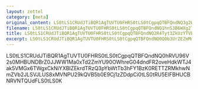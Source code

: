 ```yaml
---
layout: zettel
category: [meta]
original_content: LS0tLS1CRUdJTiBQR1AgTUVTU0FHRS0tLS0tCgpqQTBFQndNQ3g2WFFtMXMrT3pqNDBvVUIvSjJOVmRxTGtUa2ZSbFhETDdxTmZNTTBZUnA4NW9rV2MzbGd2bmNKCjM5TGJaazkraG1ScXUrTXhNZjkrTmtCc3JMWGtENS9LTFZUSTBoNHVUM0ZJWTVkWE5OaEpoUlBTWGc5S2kzMUIKV05HY1dHWnpvVHhhTzJEdGMwZHlvbnJlaDNpOEE5MEg1WEh5aGRmNFZ3K3paZko3N3dIMU9XL1d6akpQNXdqMAo1RjNTakpLTAo9MGZCeAotLS0tLUVORCBQR1AgTUVTU0FHRS0tLS0tCg==
filename: LS0tLS1CRUdJTiBQR1AgTUVTU0FHRS0tLS0tCgpqQTBFQndNQ1hnS3B6WXg2TWRMNDBra0JoUGlaWUQ2VmloNGc5UjkwWGRubUVEQzhZVzNEWE5RTkE3Q2tZVVVsCnEvY0JQaDNDZit6bEFWNjRXZ1IyQk55NzJuYUpYdGVtRk0rWmlvbjA0N0ZtdEdBdHhVQ1h3REluCj1WTHVUCi0tLS0tRU5EIFBHUCBNRVNTQUdFLS0tLS0K
title: LS0tLS1CRUdJTiBQR1AgTUVTU0FHRS0tLS0tCgpqQTBFQndNQ2R4Tyt3ZkUzYTVENDBqc0I2SDVISGpxSzNBakJLUGJEa0Z6cUJJUUQvcW1mRFZ0YnBkNmswa2xnClI3cVpnQTNCbVVqRmpWaFNWamQ2TTl0NndmelViTEtSM3hyOGRRPT0KPTJGN3QKLS0tLS1FTkQgUEdQIE1FU1NBR0UtLS0tLQo=
excerpt: LS0tLS1CRUdJTiBQR1AgTUVTU0FHRS0tLS0tCgpqQTBFQndNQ0Q0b3UrZEZmMmp2NDBrb0J2MWtPS28rNHFwMVBXK0hZNUlHWHVESVVRQVZkS0puL3pxdFF5eUt3ClA0QWtMcHdOZmpyR2VkU20vcTVjRlRvV3FZSnlyR1lYODFIZXNhUTVMRWhIY3luV09oTjBSRnkrdnc9PQo9UDYzZQotLS0tLUVORCBQR1AgTUVTU0FHRS0tLS0tCg==
---
```


LS0tLS1CRUdJTiBQR1AgTUVTU0FHRS0tLS0tCgpqQTBFQndNQ0hRVU96V2s0MHBUNDBrZ0JJWW1Ma0xTd2ZmYU90OWhreG04dndFR2oveHdkWTJ4ak5VMGx6TWgxCkNiYXBIZEkrdTRzQ3pYbWtTb3hFY1BzK0RETTZRMkhwNmZVb2JLSVJLUS8xMVNPU29kQVB5b0E9Cj1zZDdpCi0tLS0tRU5EIFBHUCBNRVNTQUdFLS0tLS0K
